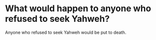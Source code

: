 # What would happen to anyone who refused to seek Yahweh?

Anyone who refused to seek Yahweh would be put to death. 